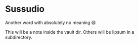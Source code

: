 # Sussudio

Another word with absolutely no meaning 😄

This will be a note inside the vault dir.  Others will be lipsum in a subdirectory.
